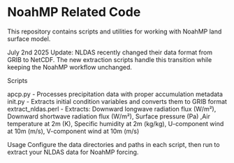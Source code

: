 # NoahMP Related Code

This repository contains scripts and utilities for working with NoahMP land surface model.

July 2nd 2025 Update:
NLDAS recently changed their data format from GRIB to NetCDF. The new extraction scripts  handle this transition while keeping the NoahMP workflow unchanged.

Scripts

apcp.py - Processes precipitation data with proper accumulation metadata
init.py - Extracts initial condition variables and converts them to GRIB format
extract_nldas.perl - Extracts: Downward longwave radiation flux (W/m²), Downward shortwave radiation flux (W/m²), Surface pressure (Pa) ,Air temperature at 2m (K), Specific humidity at 2m (kg/kg), U-component wind at 10m (m/s), V-component wind at 10m (m/s)

Usage
Configure the data directories and paths in each script, then run to extract your NLDAS data for NoahMP forcing.
